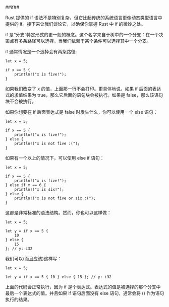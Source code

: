 ##if##

Rust 提供的 if 语法不是特别复杂，但它比起传统的系统语言更像动态类型语言中提供的 if。接下来让我们谈论它，以确保你掌握 Rust 中 if 的微妙之处。

if 是“分支”特定形式的更一般的概念。这个名字来自于树中的一个分支：在一个决策点有多条路径可以选择，当我们依赖于某个条件可以选择其中一个分支。

if 通常情况是一个选择会有两条路径:

```
let x = 5;

if x == 5 {
    println!("x is five!");
}
```

如果我们改变了 x 的值，上面那一行不会打印。更具体地说，如果 if 后面的表达式的求值结果为 true，那么它后面的语句块会被执行。如果是 false，那么该语句块不会被执行。

如果你想要在 if 后面表达式是 false 时发生什么，你可以使用一个 else 语句：

```
let x = 5;

if x == 5 {
    println!("x is five!");
} else {
    println!("x is not five :(");
}
```

如果有一个以上的情况下，可以使用 else if 语句：

```
let x = 5;

if x == 5 {
    println!("x is five!");
} else if x == 6 {
    println!("x is six!");
} else {
    println!("x is not five or six :(");
}
```

这都是非常标准的语法结构。然而，你也可以这样做：

```
let x = 5;

let y = if x == 5 {
    10
} else {
    15
}; // y: i32
```

我们可以(而且应该)这样写：

```
let x = 5;

let y = if x == 5 { 10 } else { 15 }; // y: i32
```

上面的代码会正常执行，因为 if 是个表达式。表达式的值是被选择的那个分支中最后一个表达式的值。并且如果 if 语句后面没有 else 语句，通常会将 () 作为语句执行的结果。
